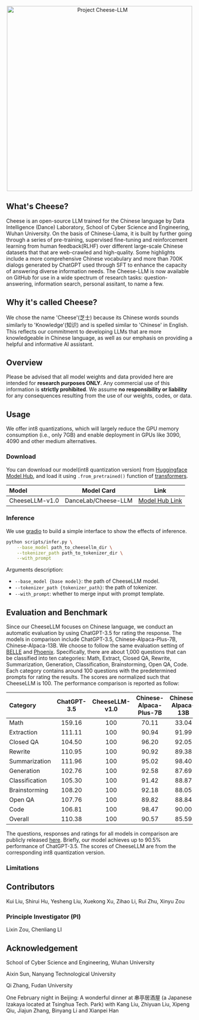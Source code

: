 <p align="center">
<img width="500px" alt="Project Cheese-LLM" src="https://github.com/WHUIR/Cheese-ChatBot/blob/96fd23596b6579da96260c3fbdf068ac29a451f1/Cheese.png">
</p>

## What's Cheese?
Cheese is an open-source LLM trained for the Chinese language by Data Intelligence (Dance) Laboratory, School of Cyber Science and Engineering, Wuhan University. 
On the basis of Chinese-Llama, it is built by further going through a series of pre-training, supervised fine-tuning and reinforcement learning from human feedback(RLHF) over different large-scale Chinese datasets that that are web-crawled and high-quality.
Some highlights include a more comprehensive Chinese vocabulary and more than 700K dialogs generated by ChatGPT used through SFT to enhance the capacity of answering diverse information needs. 
The Cheese-LLM is now available on GitHub for use in a wide spectrum of research tasks: question-answering, information search, personal assitant, to name a few.


## Why it's called Cheese?
We chose the name 'Cheese'(芝士) because its Chinese words sounds similarly to 'Knowledge'(知识) and is spelled similar to 'Chinese' in English. This reflects our commitment to developing LLMs that are more knowledgeable in Chinese language, as well as our emphasis on providing a helpful and informative AI assistant.

## Overview
Please be advised that all model weights and data provided here are intended for **research purposes ONLY**. Any commercial use of this information is **strictly prohibited**. We assume **no responsibility or liability** for any consequences resulting from the use of our weights, codes, or data.

## Usage 
We offer int8 quantizations, which will largely reduce the GPU memory consumption (i.e., only 7GB) and enable deployment in GPUs like 3090, 4090 and other medium alternatives.

### Download

You can download our model(int8 quantization version) from [Huggingface Model Hub](https://huggingface.co/models), and load it using `.from_pretrained()` function of [transformers](https://github.com/huggingface/transformers).

| Model          | Model Card          | Link                                                         |
| :------------- | ------------------- | ------------------------------------------------------------ |
| CheeseLLM-v1.0 | DanceLab/Cheese-LLM | [Model Hub Link](https://huggingface.co/DanceLab/Cheese-LLM) |

### Inference

We use [gradio](https://github.com/gradio-app/gradio) to build a simple interface to show the effects of inference.

```bash
python scripts/infer.py \
    --base_model path_to_cheesellm_dir \
    --tokenizer_path path_to_tokenizer_dir \
    --with_prompt
```

Arguments description:

- `--base_model {base model}`: the path of CheeseLLM model.
- `--tokenizer_path {tokenizer_path}`: the path of tokenizer.
- `--with_prompt`: whether to merge input with prompt template.


## Evaluation and Benchmark
Since our CheeseLLM focuses on Chinese language, we conduct an automatic evaluation by using ChatGPT-3.5 for rating the response. The models in comparison include ChatGPT-3.5, Chinese-Alpaca-Plus-7B, Chinese-Alpaca-13B. We choose to follow the same evaluation setting of [BELLE](https://github.com/LianjiaTech/BELLE/tree/main/eval) and [Phoenix](https://github.com/FreedomIntelligence/LLMZoo). Specifically, there are about 1,000 questions that can be classified into ten categories: Math, Extract, Closed QA, Rewrite, Summarization, Generation, Classification, Brainstorming, Open QA, Code. Each category contains around 100 questions with the predetermined prompts for rating the results. The scores are normalized such that CheeseLLM is 100. The performance comparison is reported as follow:

| Category | ChatGPT-3.5 |  CheeseLLM-v1.0  | Chinese-Alpaca-Plus-7B | Chinese-Alpaca-13B |
| :-------- | :------: | :----------: | :----------------: | :-----------------------: |
| Math | 159.16 | 100 | 70.11 | 33.04 |
| Extraction | 111.11 | 100 | 90.94 | 91.99 |
| Closed QA | 104.50 | 100 | 96.20 | 92.05 |
| Rewrite | 110.95 | 100 | 90.92 | 89.38 |
| Summarization | 111.96 | 100 | 95.02 | 98.40 |
| Generation | 102.76 | 100 | 92.58 | 87.69 |
| Classification | 105.30 | 100 | 91.42 | 88.87 |
| Brainstorming | 108.20 | 100 | 92.18 | 88.05 |
| Open QA | 107.76 | 100 | 89.82 | 88.84 |
| Code | 106.81 | 100 | 98.47 | 90.00 |
| Overall | 110.38 | 100 | 90.57 | 85.59 |

The questions, responses and ratings for all models in comparison are publicly released [here](). Briefly, our model achieves up to 90.5% performance of ChatGPT-3.5. The scores of CheeseLLM are from the corresponding int8 quantization version.
### Limitations


## Contributors
Kui Liu, Shirui Hu, Yesheng Liu, Xuekong Xu, Zihao Li, Rui Zhu, Xinyu Zou
### Principle Investigator (PI)
Lixin Zou, Chenliang LI

## Acknowledgement
School of Cyber Science and Engineering, Wuhan University

Aixin Sun, Nanyang Technological University

Qi Zhang, Fudan University

One February night in Beijing: A wonderful dinner at 串亭居酒屋 (a Japanese Izakaya located at Tsinghua Tech. Park) with Kang Liu, Zhiyuan Liu, Xipeng Qiu, Jiajun Zhang, Binyang Li and Xianpei Han
